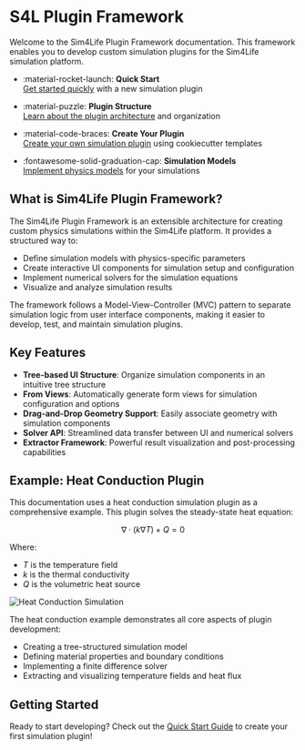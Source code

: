 # S4L Plugin Framework

Welcome to the Sim4Life Plugin Framework documentation. This framework enables you to develop custom simulation plugins for the Sim4Life simulation platform.

<div class="grid cards" markdown>

- :material-rocket-launch: **Quick Start**  
  [Get started quickly](getting-started/quick-start.md) with a new simulation plugin

- :material-puzzle: **Plugin Structure**  
  [Learn about the plugin architecture](plugin-structure/overview.md) and organization

- :material-code-braces: **Create Your Plugin**  
  [Create your own simulation plugin](creating-a-plugin/using-cookiecutter.md) using cookiecutter templates

- :fontawesome-solid-graduation-cap: **Simulation Models**  
  [Implement physics models](simulation-models/overview.md) for your simulations

</div>

## What is Sim4Life Plugin Framework?

The Sim4Life Plugin Framework is an extensible architecture for creating custom physics simulations within the Sim4Life platform. It provides a structured way to:

- Define simulation models with physics-specific parameters
- Create interactive UI components for simulation setup and configuration 
- Implement numerical solvers for the simulation equations
- Visualize and analyze simulation results

The framework follows a Model-View-Controller (MVC) pattern to separate simulation logic from user interface components, making it easier to develop, test, and maintain simulation plugins.

## Key Features

- **Tree-based UI Structure**: Organize simulation components in an intuitive tree structure
- **From Views**: Automatically generate form views for simulation configuration and options
- **Drag-and-Drop Geometry Support**: Easily associate geometry with simulation components
- **Solver API**: Streamlined data transfer between UI and numerical solvers
- **Extractor Framework**: Powerful result visualization and post-processing capabilities

## Example: Heat Conduction Plugin

This documentation uses a heat conduction simulation plugin as a comprehensive example. This plugin solves the steady-state heat equation:

$$\nabla \cdot (k \nabla T) + Q = 0$$

Where:
- $T$ is the temperature field
- $k$ is the thermal conductivity
- $Q$ is the volumetric heat source

![Heat Conduction Simulation](assets/images/heat_conduction.png)

The heat conduction example demonstrates all core aspects of plugin development:

- Creating a tree-structured simulation model
- Defining material properties and boundary conditions
- Implementing a finite difference solver
- Extracting and visualizing temperature fields and heat flux

## Getting Started

Ready to start developing? Check out the [Quick Start Guide](getting-started/quick-start.md) to create your first simulation plugin!